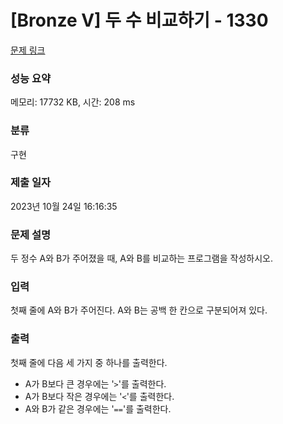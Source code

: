 # [Bronze V] 두 수 비교하기 - 1330 

[문제 링크](https://www.acmicpc.net/problem/1330) 

### 성능 요약

메모리: 17732 KB, 시간: 208 ms

### 분류

구현

### 제출 일자

2023년 10월 24일 16:16:35

### 문제 설명

<p>두 정수 A와 B가 주어졌을 때, A와 B를 비교하는 프로그램을 작성하시오.</p>

### 입력 

 <p>첫째 줄에 A와 B가 주어진다. A와 B는 공백 한 칸으로 구분되어져 있다.</p>

### 출력 

 <p>첫째 줄에 다음 세 가지 중 하나를 출력한다.</p>

<ul>
	<li>A가 B보다 큰 경우에는 '<code>></code>'를 출력한다.</li>
	<li>A가 B보다 작은 경우에는 '<code><</code>'를 출력한다.</li>
	<li>A와 B가 같은 경우에는 '<code>==</code>'를 출력한다.</li>
</ul>

